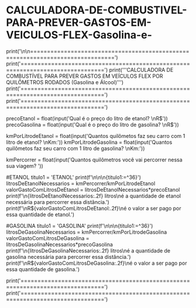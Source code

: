 # CALCULADORA-DE-COMBUSTIVEL-PARA-PREVER-GASTOS-EM-VEICULOS-FLEX-Gasolina-e-

print('\n\n===============================================================================')
print('===============================================================================')
print('''CALCULADORA DE COMBUSTÍVEL
PARA PREVER GASTOS EM VEÍCULOS FLEX POR QUILÔMETROS RODADOS (Gasolina e Álcool)''')
print('===============================================================================')
print('===============================================================================')

precoEtanol = float(input('Qual é o preço do litro de etanol? \nR$'))
precoGasolina = float(input('Qual é o preço do litro de gasolina? \nR$'))

kmPorLitrodeEtanol = float(input('Quantos quilômetos faz seu carro com 1 litro de etanol? \nKm:'))
kmPorLitrodeGasolina = float(input('Quantos quilômetos faz seu carro com 1 litro de gasolina? \nKm:'))

kmPercorrer = float(input('Quantos quilômetros você vai percorrer nessa sua viagem? '))

#ETANOL
titulo1 = 'ETANOL'
print(f'\n\n\n{titulo1:=^36}')
litrosDeEtanolNecessarios = kmPercorrer/kmPorLitrodeEtanol
valorGastoComLitrosDeEtanol = litrosDeEtanolNecessarios*precoEtanol
print(f'\n{litrosDeEtanolNecessarios:.2f} litros\né a quantidade de etanol necessária para percorrer essa distância.')
print(f'\nR${valorGastoComLitrosDeEtanol:.2f}\né o valor a ser pago por essa quantidade de etanol.')


#GASOLINA
titulo1 = 'GASOLINA'
print(f'\n\n\n{titulo1:=^36}')
litrosDeGasolinaNecessarios = kmPercorrer/kmPorLitrodeGasolina
valorGastoComLitrosDeGasolina = litrosDeGasolinaNecessarios*precoGasolina
print(f'\n{litrosDeGasolinaNecessarios:.2f} litros\né a quantidade de gasolina necessária para percorrer essa distância.')
print(f'\nR${valorGastoComLitrosDeGasolina:.2f}\né o valor a ser pago por essa quantidade de gasolina.')

print('===============================================================================')
print('===============================================================================')
